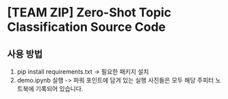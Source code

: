 # \[TEAM ZIP] Zero-Shot Topic Classification Source Code 
## 사용 방법      

1. pip install requirements.txt -> 필요한 패키지 설치
2. demo.ipynb 실행 -> 파워 포인트에 담겨 있는 실행 사진들은 모두 해당 주피터 노트북에 기록되어 있습니다. 
